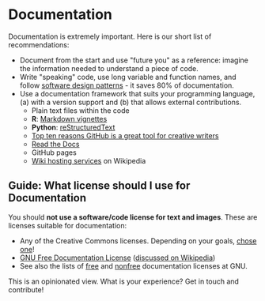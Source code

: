 # Documentation

Documentation is extremely important. Here is our short list of recommendations:

* Document from the start and use "future you" as a reference: imagine the information needed to understand a piece of code.
* Write "speaking" code, use long variable and function names, and follow [software design patterns](https://en.wikipedia.org/wiki/Software_design_pattern) - it saves 80% of documentation.
* Use a documentation framework that suits your programming language, (a) with a version support and (b) that allows external contributions.
  * Plain text files within the code
  * **R**: [Markdown vignettes](http://r-pkgs.had.co.nz/vignettes.html)
  * **Python**: [reStructuredText](https://en.wikipedia.org/wiki/ReStructuredText)
  * [Top ten reasons GitHub is a great tool for creative writers](https://medium.com/@jjmerelo/top-ten-reasons-github-is-a-great-tool-for-creative-writers-d0e8b27de71d)
  * [Read the Docs](http://r-pkgs.had.co.nz/vignettes.html)
  * GitHub pages
  * [Wiki hosting services](https://en.wikipedia.org/wiki/Comparison_of_wiki_hosting_services) on Wikipedia


## <i class="octicon octicon-megaphone"></i> Guide: What license should I use for Documentation

You should <b>not use a software/code license for text and images</b>.
These are licenses suitable for documentation:
* Any of the Creative Commons licenses. Depending on your goals, [chose one](http://creativecommons.org/choose/)!
* [GNU Free Documentation License](http://www.gnu.org/licenses/fdl.html) ([discussed on Wikipedia](https://en.wikipedia.org/wiki/GNU_Free_Documentation_License))
 * See also the lists of [free](http://www.gnu.org/licenses/license-list.html#FreeDocumentationLicenses) and [nonfree](http://www.gnu.org/licenses/license-list.html#NonFreeDocumentationLicenses) documentation licenses at GNU.


<i class="octicon octicon-comment-discussion"></i> This is an opinionated view. What is your experience? Get in touch and contribute!

